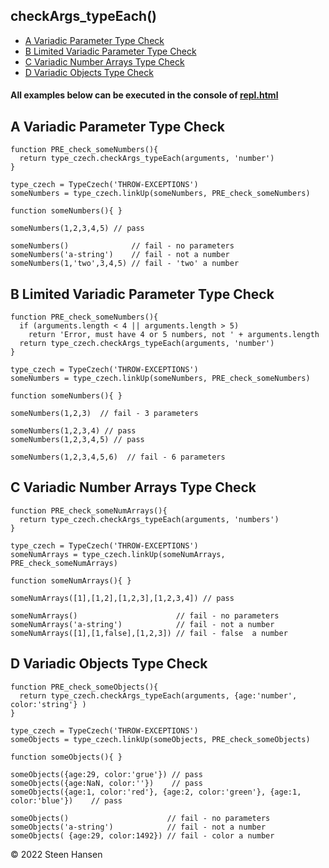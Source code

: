 
## checkArgs_typeEach()



  -  [A Variadic Parameter Type Check](#A)  
  -  [B Limited Variadic Parameter Type Check](#B)  
  -  [C Variadic Number Arrays Type Check](#C)  
  -  [D Variadic Objects Type Check](#D)  

#### All examples below can be executed in the console of [repl.html](../../test-collection/repl.html)

## A Variadic Parameter Type Check<a name="A"></a>
  
```
function PRE_check_someNumbers(){
  return type_czech.checkArgs_typeEach(arguments, 'number')
}

type_czech = TypeCzech('THROW-EXCEPTIONS')
someNumbers = type_czech.linkUp(someNumbers, PRE_check_someNumbers) 

function someNumbers(){ }

someNumbers(1,2,3,4,5) // pass

someNumbers()              // fail - no parameters
someNumbers('a-string')    // fail - not a number
someNumbers(1,'two',3,4,5) // fail - 'two' a number
```

## B Limited Variadic Parameter Type Check<a name="B"></a>
  
```
function PRE_check_someNumbers(){
  if (arguments.length < 4 || arguments.length > 5) 
    return 'Error, must have 4 or 5 numbers, not ' + arguments.length
  return type_czech.checkArgs_typeEach(arguments, 'number')
}

type_czech = TypeCzech('THROW-EXCEPTIONS')
someNumbers = type_czech.linkUp(someNumbers, PRE_check_someNumbers) 

function someNumbers(){ }

someNumbers(1,2,3)  // fail - 3 parameters

someNumbers(1,2,3,4) // pass
someNumbers(1,2,3,4,5) // pass

someNumbers(1,2,3,4,5,6)  // fail - 6 parameters

```





## C Variadic Number Arrays Type Check<a name="C"></a>
```
function PRE_check_someNumArrays(){
  return type_czech.checkArgs_typeEach(arguments, 'numbers')
}

type_czech = TypeCzech('THROW-EXCEPTIONS')
someNumArrays = type_czech.linkUp(someNumArrays, PRE_check_someNumArrays) 

function someNumArrays(){ }

someNumArrays([1],[1,2],[1,2,3],[1,2,3,4]) // pass

someNumArrays()                      // fail - no parameters
someNumArrays('a-string')            // fail - not a number
someNumArrays([1],[1,false],[1,2,3]) // fail - false  a number
```


## D Variadic Objects Type Check<a name="D"></a>
```
function PRE_check_someObjects(){
  return type_czech.checkArgs_typeEach(arguments, {age:'number', color:'string'} )
}

type_czech = TypeCzech('THROW-EXCEPTIONS')
someObjects = type_czech.linkUp(someObjects, PRE_check_someObjects) 

function someObjects(){ }

someObjects({age:29, color:'grue'}) // pass
someObjects({age:NaN, color:''})    // pass
someObjects({age:1, color:'red'}, {age:2, color:'green'}, {age:1, color:'blue'})    // pass

someObjects()                      // fail - no parameters
someObjects('a-string')            // fail - not a number
someObjects( {age:29, color:1492}) // fail - color a number
```




 &copy; 2022 Steen Hansen


